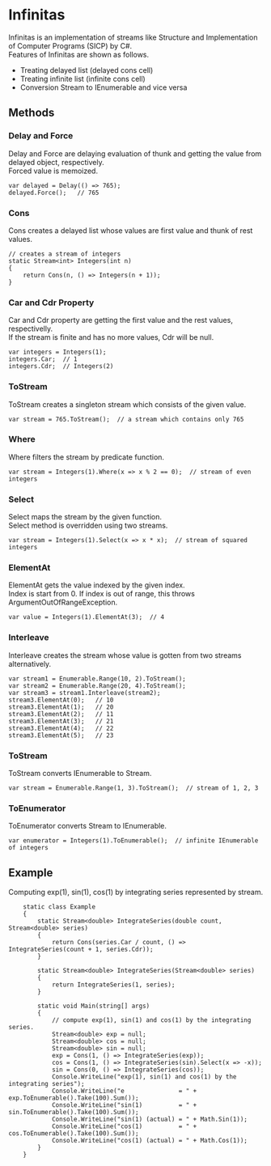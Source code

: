 # Infinitas

Infinitas is an implementation of streams like Structure and Implementation of Computer Programs (SICP) by C#.  
Features of Infinitas are shown as follows.

* Treating delayed list (delayed cons cell)
* Treating infinite list (infinite cons cell)
* Conversion Stream to IEnumerable and vice versa

## Methods

### Delay and Force
Delay and Force are delaying evaluation of thunk and getting the value from delayed object, respectively.  
Forced value is memoized.

```
var delayed = Delay(() => 765);
delayed.Force();   // 765
```

### Cons
Cons creates a delayed list whose values are first value and thunk of rest values.

```
// creates a stream of integers
static Stream<int> Integers(int n)
{
    return Cons(n, () => Integers(n + 1));
}
```

### Car and Cdr Property
Car and Cdr property are getting the first value and the rest values, respectivelly.  
If the stream is finite and has no more values, Cdr will be null.

```
var integers = Integers(1);
integers.Car;  // 1
integers.Cdr;  // Integers(2)
```

### ToStream
ToStream creates a singleton stream which consists of the given value.

```
var stream = 765.ToStream();  // a stream which contains only 765
```

### Where
Where filters the stream by predicate function.

```
var stream = Integers(1).Where(x => x % 2 == 0);  // stream of even integers
```

### Select
Select maps the stream by the given function.  
Select method is overridden using two streams.

```
var stream = Integers(1).Select(x => x * x);  // stream of squared integers
```

### ElementAt
ElementAt gets the value indexed by the given index.  
Index is start from 0.
If index is out of range, this throws ArgumentOutOfRangeException.

```
var value = Integers(1).ElementAt(3);  // 4
```

### Interleave
Interleave creates the stream whose value is gotten from two streams alternatively.

```
var stream1 = Enumerable.Range(10, 2).ToStream();
var stream2 = Enumerable.Range(20, 4).ToStream();
var stream3 = stream1.Interleave(stream2);
stream3.ElementAt(0);   // 10
stream3.ElementAt(1);   // 20
stream3.ElementAt(2);   // 11
stream3.ElementAt(3);   // 21
stream3.ElementAt(4);   // 22
stream3.ElementAt(5);   // 23
```

### ToStream
ToStream converts IEnumerable to Stream.

```
var stream = Enumerable.Range(1, 3).ToStream();  // stream of 1, 2, 3
```

### ToEnumerator
ToEnumerator converts Stream to IEnumerable.

```
var enumerator = Integers(1).ToEnumerable();  // infinite IEnumerable of integers
```

## Example
Computing exp(1), sin(1), cos(1) by integrating series represented by stream.

```
    static class Example
    {
        static Stream<double> IntegrateSeries(double count, Stream<double> series)
        {
            return Cons(series.Car / count, () => IntegrateSeries(count + 1, series.Cdr));
        }

        static Stream<double> IntegrateSeries(Stream<double> series)
        {
            return IntegrateSeries(1, series);
        }

        static void Main(string[] args)
        {
            // compute exp(1), sin(1) and cos(1) by the integrating series.
            Stream<double> exp = null;
            Stream<double> cos = null;
            Stream<double> sin = null;
            exp = Cons(1, () => IntegrateSeries(exp));
            cos = Cons(1, () => IntegrateSeries(sin).Select(x => -x));
            sin = Cons(0, () => IntegrateSeries(cos));
            Console.WriteLine("exp(1), sin(1) and cos(1) by the integrating series");
            Console.WriteLine("e               = " + exp.ToEnumerable().Take(100).Sum());
            Console.WriteLine("sin(1)          = " + sin.ToEnumerable().Take(100).Sum());
            Console.WriteLine("sin(1) (actual) = " + Math.Sin(1));
            Console.WriteLine("cos(1)          = " + cos.ToEnumerable().Take(100).Sum());
            Console.WriteLine("cos(1) (actual) = " + Math.Cos(1));
        }
    }
```


